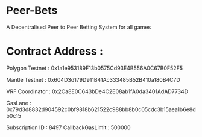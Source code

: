 # Peer-Bets
A Decentralised Peer to Peer Betting System for all games 

# Contract Address : 

Polygon Testnet : 0x1a1e953189F13b0575Cd93E4B556A0C67B0F52F5



Mantle Testnet : 0x604D3d179D911B41Ac333485B52B410a180B4C7D


VRF Coordinator : 0x2Ca8E0C643bDe4C2E08ab1fA0da3401AdAD7734D

GasLane : 0x79d3d8832d904592c0bf9818b621522c988bb8b0c05cdc3b15aea1b6e8db0c15


Subscription ID : 8497
CallbackGasLimit : 500000 
